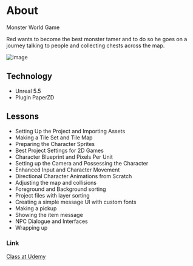 # About 

Monster World Game

Red wants to become the best monster tamer and to do so he goes on a journey talking to people and collecting chests across the map.

![image](https://github.com/user-attachments/assets/2d68cfcb-c79c-4bd9-b6be-db4693af25a2)


## Technology

- Unreal 5.5
- Plugin PaperZD

## Lessons

- Setting Up the Project and Importing Assets
- Making a Tile Set and Tile Map
- Preparing the Character Sprites
- Best Project Settings for 2D Games
- Character Blueprint and Pixels Per Unit
- Setting up the Camera and Possessing the Character
- Enhanced Input and Character Movement
- Directional Character Animations from Scratch
- Adjusting the map and collisions
- Foreground and Background sorting
- Project files with layer sorting
- Creating a simple message UI with custom fonts
- Making a pickup
- Showing the item message
- NPC Dialogue and Interfaces
- Wrapping up

### Link

[Class at Udemy](https://www.udemy.com/course/unreal-2d-top-down/learn/lecture/45563489#announcements)
